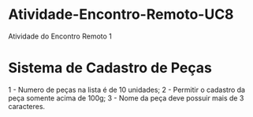 # Atividade-Encontro-Remoto-UC8
Atividade do Encontro Remoto 1

# Sistema de Cadastro de Peças
1 - Numero de peças na lista é de 10 unidades; 
2 - Permitir o cadastro da peça somente acima de 100g;
3 - Nome da peça deve possuir mais de 3 caracteres.
